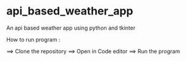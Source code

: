 # api_based_weather_app
An api based weather app using python and tkinter

How to run program :

==> Clone the repository
==> Open in Code editor
==> Run the program
